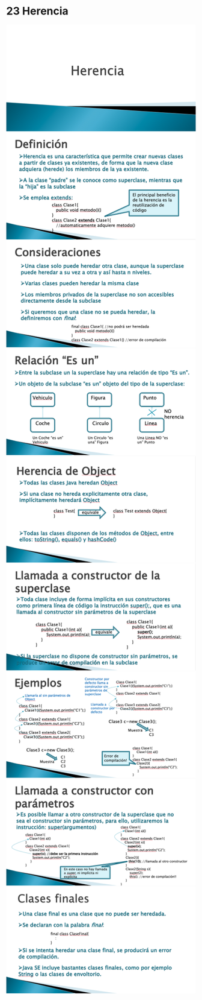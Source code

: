 # 23 Herencia

<img src="../images/23-01.png">

<img src="../images/23-02.png">

<img src="../images/23-03.png">

<img src="../images/23-04.png">

<img src="../images/23-05.png">

<img src="../images/23-06.png">

<img src="../images/23-07.png">

<img src="../images/23-08.png">

<img src="../images/23-09.png">
